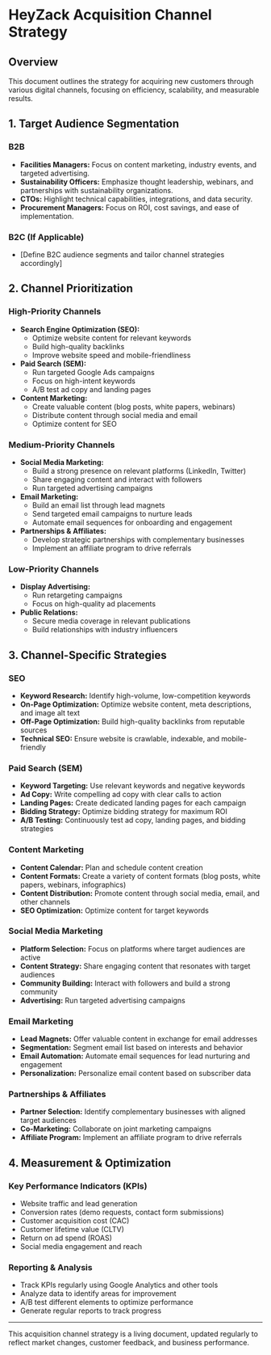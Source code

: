 # HeyZack Acquisition Channel Strategy

## Overview

This document outlines the strategy for acquiring new customers through various digital channels, focusing on efficiency, scalability, and measurable results.

## 1. Target Audience Segmentation

### B2B
- **Facilities Managers:** Focus on content marketing, industry events, and targeted advertising.
- **Sustainability Officers:** Emphasize thought leadership, webinars, and partnerships with sustainability organizations.
- **CTOs:** Highlight technical capabilities, integrations, and data security.
- **Procurement Managers:** Focus on ROI, cost savings, and ease of implementation.

### B2C (If Applicable)
- [Define B2C audience segments and tailor channel strategies accordingly]

## 2. Channel Prioritization

### High-Priority Channels
- **Search Engine Optimization (SEO):**
  - Optimize website content for relevant keywords
  - Build high-quality backlinks
  - Improve website speed and mobile-friendliness
- **Paid Search (SEM):**
  - Run targeted Google Ads campaigns
  - Focus on high-intent keywords
  - A/B test ad copy and landing pages
- **Content Marketing:**
  - Create valuable content (blog posts, white papers, webinars)
  - Distribute content through social media and email
  - Optimize content for SEO

### Medium-Priority Channels
- **Social Media Marketing:**
  - Build a strong presence on relevant platforms (LinkedIn, Twitter)
  - Share engaging content and interact with followers
  - Run targeted advertising campaigns
- **Email Marketing:**
  - Build an email list through lead magnets
  - Send targeted email campaigns to nurture leads
  - Automate email sequences for onboarding and engagement
- **Partnerships & Affiliates:**
  - Develop strategic partnerships with complementary businesses
  - Implement an affiliate program to drive referrals

### Low-Priority Channels
- **Display Advertising:**
  - Run retargeting campaigns
  - Focus on high-quality ad placements
- **Public Relations:**
  - Secure media coverage in relevant publications
  - Build relationships with industry influencers

## 3. Channel-Specific Strategies

### SEO
- **Keyword Research:** Identify high-volume, low-competition keywords
- **On-Page Optimization:** Optimize website content, meta descriptions, and image alt text
- **Off-Page Optimization:** Build high-quality backlinks from reputable sources
- **Technical SEO:** Ensure website is crawlable, indexable, and mobile-friendly

### Paid Search (SEM)
- **Keyword Targeting:** Use relevant keywords and negative keywords
- **Ad Copy:** Write compelling ad copy with clear calls to action
- **Landing Pages:** Create dedicated landing pages for each campaign
- **Bidding Strategy:** Optimize bidding strategy for maximum ROI
- **A/B Testing:** Continuously test ad copy, landing pages, and bidding strategies

### Content Marketing
- **Content Calendar:** Plan and schedule content creation
- **Content Formats:** Create a variety of content formats (blog posts, white papers, webinars, infographics)
- **Content Distribution:** Promote content through social media, email, and other channels
- **SEO Optimization:** Optimize content for target keywords

### Social Media Marketing
- **Platform Selection:** Focus on platforms where target audiences are active
- **Content Strategy:** Share engaging content that resonates with target audiences
- **Community Building:** Interact with followers and build a strong community
- **Advertising:** Run targeted advertising campaigns

### Email Marketing
- **Lead Magnets:** Offer valuable content in exchange for email addresses
- **Segmentation:** Segment email list based on interests and behavior
- **Email Automation:** Automate email sequences for lead nurturing and engagement
- **Personalization:** Personalize email content based on subscriber data

### Partnerships & Affiliates
- **Partner Selection:** Identify complementary businesses with aligned target audiences
- **Co-Marketing:** Collaborate on joint marketing campaigns
- **Affiliate Program:** Implement an affiliate program to drive referrals

## 4. Measurement & Optimization

### Key Performance Indicators (KPIs)
- Website traffic and lead generation
- Conversion rates (demo requests, contact form submissions)
- Customer acquisition cost (CAC)
- Customer lifetime value (CLTV)
- Return on ad spend (ROAS)
- Social media engagement and reach

### Reporting & Analysis
- Track KPIs regularly using Google Analytics and other tools
- Analyze data to identify areas for improvement
- A/B test different elements to optimize performance
- Generate regular reports to track progress

---

This acquisition channel strategy is a living document, updated regularly to reflect market changes, customer feedback, and business performance.
